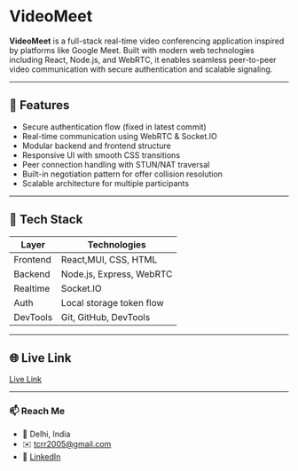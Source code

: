 # VideoMeet

**VideoMeet** is a full-stack real-time video conferencing application inspired by platforms like Google Meet. Built with modern web technologies including React, Node.js, and WebRTC, it enables seamless peer-to-peer video communication with secure authentication and scalable signaling.

---

## 🚀 Features

-  Secure authentication flow (fixed in latest commit)
-  Real-time communication using WebRTC & Socket.IO
-  Modular backend and frontend structure
-  Responsive UI with smooth CSS transitions
-  Peer connection handling with STUN/NAT traversal
-  Built-in negotiation pattern for offer collision resolution
-  Scalable architecture for multiple participants

---

## 🧰 Tech Stack

| Layer     | Technologies              |
|-----------|---------------------------|
| Frontend  | React,MUI, CSS, HTML      |
| Backend   | Node.js, Express, WebRTC  |
| Realtime  | Socket.IO                 |
| Auth      | Local storage token flow  |
| DevTools  | Git, GitHub, DevTools     |

---

## 🌐 Live Link

[Live Link](https://videomeet-frontend-onjn.onrender.com)

---

### 📫 Reach Me

- 📍 Delhi, India
- ✉️ tcrr2005@gmail.com
- 💼 [LinkedIn](https://www.linkedin.com/in/rishabh-singh-0684882a6)

